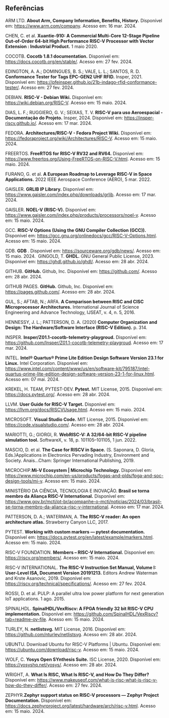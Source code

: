 ## Referências

ARM LTD. **About Arm, Company Information, Benefits, History.** Disponível em:
<https://www.arm.com/company>. Acesso em: 16 mar. 2024.

CHEN, C. et al. **Xuantie-910: A Commercial Multi-Core 12-Stage Pipeline Out-of-Order 64-bit High Performance RISC-V Processor with Vector Extension : Industrial Product.** 1 maio 2020.

COCOTB. **Cocotb 1.8.1 documentation.** Disponível em:
<https://docs.cocotb.org/en/stable/>. Acesso em: 27 fev. 2024.

EDINGTON, A. A.; DOMINGUES, B. S.; VALE, L. L.; SANTOS, R. D. **Conformance Tester for Tags EPC-GEN2 UHF RFID.**
Insper, 2021. Disponível em:
<https://pfeinsper.github.io/21b-indago-rfid-conformance-tester/>. Acesso em: 27
fev. 2024.

DEBIAN. **RISC-V - Debian Wiki.** Disponível em: <https://wiki.debian.org/RISC-V>. Acesso em: 15 maio. 2024.

DIAS, L. F.; RUGGIERO, G. V.; SEIXAS, T. V. **RISC-V para uso Aeroespacial - Documentação do Projeto.** 
Insper, 2024. Disponível em:
<https://insper-riscv.github.io/>. Acesso em: 17 mar. 2024.

FEDORA. **Architectures/RISC-V - Fedora Project Wiki.** Disponível em: <https://fedoraproject.org/wiki/Architectures/RISC-V>. Acesso em: 15 maio. 2024.

FREERTOS. **FreeRTOS for RISC-V RV32 and RV64.** Disponível em: <https://www.freertos.org/Using-FreeRTOS-on-RISC-V.html>. Acesso em: 15 maio. 2024.

FURANO, G. et al. **A European Roadmap to Leverage RISC-V in Space Applications.** 2022 IEEE Aerospace Conference (AERO), 5 mar. 2022.

GAISLER. **GRLIB IP Library.** Disponível em:
<https://www.gaisler.com/index.php/downloads/grlib>. Acesso em: 17 mar. 2024.

GAISLER. **NOEL-V (RISC-V).** Disponível em: <https://www.gaisler.com/index.php/products/processors/noel-v>. Acesso em: 15 maio. 2024.

GCC. **RISC-V Options (Using the GNU Compiler Collection (GCC)).** Disponível em: <https://gcc.gnu.org/onlinedocs/gcc/RISC-V-Options.html>. Acesso em: 15 maio. 2024.

GDB. **GDB** . Disponível em: <https://sourceware.org/gdb/news/>. Acesso em: 15 maio. 2024.
‌
GINGOLD, T. **GHDL.** GNU General Public License, 2023. Disponível em: <https://ghdl.github.io/ghdl/>. Acesso em: 28 abr. 2024.

GITHUB. **GitHub.** Github, Inc. Disponível em: <https://github.com/>. Acesso em: 28 abr. 2024.

GITHUB PAGES. **GitHub.** Github, Inc. Disponível em: <https://pages.github.com/>. Acesso em: 28 abr. 2024.

‌GUL, S.; AFTAB, N.; ARFA. **A Comparison between RISC and CISC Microprocessor Architectures.** 
International Journal of Science Engineering and Advance
Technology, IJSEAT, v. 4, n. 5, 2016.

HENNESSY, J. L.; PATTERSON, D. A. (2020) 
**Computer Organization and Design: The Hardware/Software Interface (RISC-V Edition).** p. 314.

INSPER. **Insper/Z01.1-cocotb-telemetry-playgroud.** Disponível em:
<https://github.com/Insper/Z01.1-cocotb-telemetry-playgroud>. Acesso em: 17
mar. 2024.

INTEL. **Intel® Quartus® Prime Lite Edition Design Software Version 23.1 for Linux.** Intel Corporation. Disponível em: <https://www.intel.com/content/www/us/en/software-kit/795187/intel-quartus-prime-lite-edition-design-software-version-23-1-for-linux.html>. Acesso em: 07 mai. 2024.

KREKEL, H. TEAM, PYTEST-DEV. **Pytest.** MIT License, 2015. Disponível em: <https://docs.pytest.org/>. 
Acesso em: 28 abr. 2024.

LLVM. **User Guide for RISC-V Target.** Disponível em: <https://llvm.org/docs/RISCVUsage.html>. Acesso em: 15 maio. 2024.

MICROSOFT. **Visual Studio Code.** MIT License, 2015. Disponível em: <https://code.visualstudio.com/>. Acesso em: 28
abr. 2024.

MARIOTTI, G.; GIORGI, R. **WebRISC-V: A 32/64-bit RISC-V pipeline simulation tool.**
SoftwareX, v. 18, p. 101105–101105, 1 jun. 2022.

MASCIO, D. et al. **The Case for RISCV in Space.** (S. Saponara, D. Gloria, Eds.)Applications in Electronics Pervading Industry, Environment and Society. Anais...Cham: Springer International Publishing, 2019.

MICROCHIP.**Mi-V Ecosystem | Microchip Technology.** Disponível em: <https://www.microchip.com/en-us/products/fpgas-and-plds/fpga-and-soc-design-tools/mi-v>. Acesso em: 15 maio. 2024.

MINISTÉRIO DA CIÊNCIA, TECNOLOGIA E INOVAÇÃO. **Brasil se torna membro da Aliança RISC-V International.** Disponível em:
<https://www.gov.br/mcti/pt-br/acompanhe-o-mcti/noticias/2024/03/brasil-se-torna-membro-da-alianca-risc-v-international>.
Acesso em: 17 mar. 2024.

PATTERSON, D. A.; WATERMAN, A. **The RISC-V reader: An open architecture atlas.**
Strawberry Canyon LLC, 2017.

PYTEST. **Working with custom markers — pytest documentation.** Disponível em: <https://docs.pytest.org/en/latest/example/markers.html>. Acesso em: 15 maio. 2024.

RISC-V FOUNDATION. **Members – RISC-V International.** Disponível em: <https://riscv.org/members/>. Acesso em: 15 maio. 2024.

RISC-V INTERNATIONAL. **The RISC-V Instruction Set Manual, Volume I: User-Level ISA, Document Version 20191213.** 
Editors Andrew Waterman and Krste
Asanovic, 2019. Disponível em: <https://riscv.org/technical/specifications/>.
Acesso em: 27 fev. 2024.

ROSSI, D. et al. PULP: A parallel ultra low power platform for next generation IoT applications. 1 ago. 2015.

SPINALHDL. **SpinalHDL/VexRiscv: A FPGA friendly 32 bit RISC-V CPU implementation.** Disponível em: <https://github.com/SpinalHDL/VexRiscv?tab=readme-ov-file>. Acesso em: 15 maio. 2024.

TURLEY, N. **netlistsvg.** MIT License, 2016. Disponível em: <https://github.com/nturley/netlistsvg>. Acesso em: 28 abr. 2024.

UBUNTU. Download Ubuntu for RISC-V Platforms | Ubuntu. Disponível em: <https://ubuntu.com/download/risc-v>. Acesso em: 15 maio. 2024.

WOLF, C. **Yosys Open SYnthesis Suite.** ISC License, 2020. Disponível em: <https://yosyshq.net/yosys/>. 
Acesso em: 28 abr. 2024.

WRIGHT, A. **What Is RISC, What Is RISC-V, and How Do They Differ?** Disponível em:
<https://www.makeuseof.com/what-is-risc-what-is-risc-v-how-do-they-differ/>.
Acesso em: 27 fev. 2024.

ZEPHYR.**Zephyr support status on RISC-V processors — Zephyr Project Documentation.** Disponível em: <https://docs.zephyrproject.org/latest/hardware/arch/risc-v.html>. Acesso em: 15 maio. 2024.

